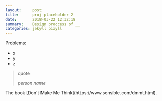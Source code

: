 ```yaml
---
layout:     post
title:      proj placeholder 2 
date:       2018-03-22 12:32:18
summary:    Design proccess of __
categories: jekyll pixyll
---
```



Problems:
* x
* y
* z

<blockquote>
  <p>
    quote
  </p>
  <footer><cite title="person name">person name</cite></footer>
</blockquote>
The book [Don't Make Me Think](https://www.sensible.com/dmmt.html).


